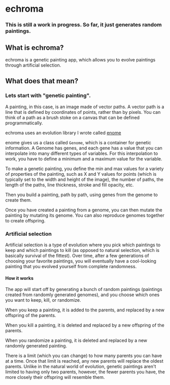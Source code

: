 # echroma

### This is still a work in progress. So far, it just generates random paintings.

## What is echroma?
echroma is a genetic painting app, which allows you to evolve paintings through artificial selection.

## What does that mean?

### Lets start with "genetic painting".

A painting, in this case, is an image made of vector paths. A vector path is a line that is defined by coordinates of points, rather than by pixels. You can think of a path as a brush stoke on a canvas that can be defined programmatically.

echroma uses an evolution library I wrote called [enome](https://github.com/fiberwire/enome)

enome gives us a class called `Genome`, which is a container for genetic information. A Genome has genes, and each gene has a value that you can interpolate into many different types of variables. For this interpolation to work, you have to define a minimum and a maximum value for the variable.

To make a genetic painting, you define the min and max values for a variety of properties of the painting, such as X and Y values for points (which is typically set to the width and height of the image), the number of paths, the length of the paths, line thickness, stroke and fill opacity, etc.

Then you build a painting, path by path, using genes from the genome to create them.

Once you have created a painting from a genome, you can then mutate the painting by mutating its genome. You can also reproduce genomes together to create offspring.

### Artificial selection

Artificial selection is a type of evolution where you pick which paintings to keep and which paintings to kill (as opposed to natural selection, which is basically survival of the fittest). Over time, after a few generations of choosing your favorite paintings, you will eventually have a cool-looking painting that you evolved yourself from complete randomness.

#### How it works

The app will start off by generating a bunch of random paintings (paintings created from randomly generated genomes), and you choose which ones you want to keep, kill, or randomize.

When you keep a painting, it is added to the parents, and replaced by a new offspring of the parents.

When you kill a painting, it is deleted and replaced by a new offspring of the parents.

When you randomize a painting, it is deleted and replaced by a new randomly generated painting.

There is a limit (which you can change) to how many parents you can have at a time. Once that limit is reached, any new parents will replace the oldest parents. Unlike in the natural world of evolution, genetic paintings aren't limited to having only two parents, however, the fewer parents you have, the more closely their offspring will resemble them.